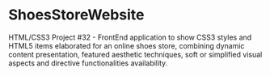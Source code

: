 # ShoesStoreWebsite
HTML/CSS3 Project #32 - FrontEnd application to show CSS3 styles and HTML5 items elaborated for an online shoes store, combining dynamic content presentation, featured aesthetic techniques, soft or simplified visual aspects and directive functionalities availability.

